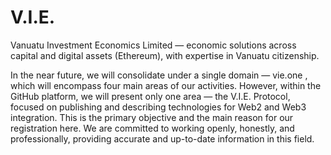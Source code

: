 # V.I.E.
Vanuatu Investment Economics Limited — economic solutions across capital and digital assets (Ethereum), with expertise in Vanuatu citizenship.

In the near future, we will consolidate under a single domain — vie.one , which will encompass four main areas of our activities. However, within the GitHub platform, we will present only one area — the V.I.E. Protocol, focused on publishing and describing technologies for Web2 and Web3 integration. This is the primary objective and the main reason for our registration here. We are committed to working openly, honestly, and professionally, providing accurate and up-to-date information in this field.
